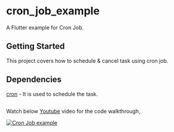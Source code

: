 # cron_job_example

A Flutter example for Cron Job.

## Getting Started

This project covers how to schedule & cancel task using cron job.


## Dependencies

[cron](https://pub.dev/packages/cron)  - It is used to schedule the task.
	
##
	

Watch below [Youtube](https://www.youtube.com/watch?v=3VvmplCs16I) video for the code walkthrough,

[![Cron Job example](https://img.youtube.com/vi/3VvmplCs16I/0.jpg)](https://www.youtube.com/watch?v=3VvmplCs16I)
